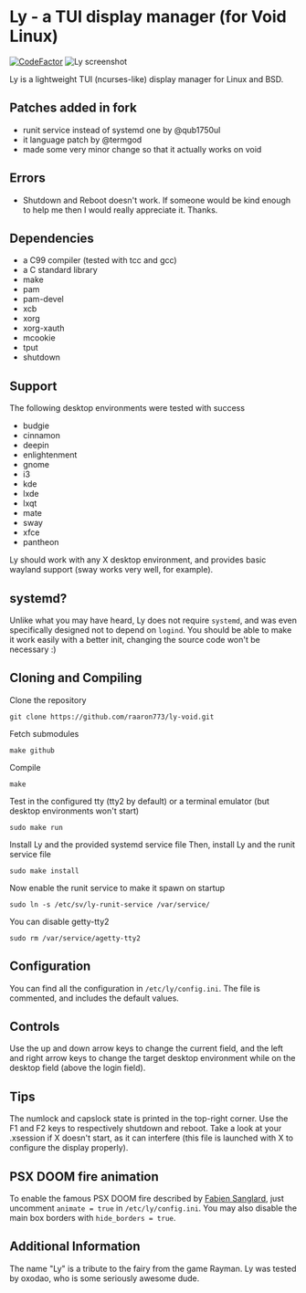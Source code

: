 # Ly - a TUI display manager (for Void Linux)
[![CodeFactor](https://www.codefactor.io/repository/github/cylgom/ly/badge/master)](https://www.codefactor.io/repository/github/cylgom/ly/overview/master)
![Ly screenshot](https://user-images.githubusercontent.com/5473047/42466218-8cb53d3c-83ae-11e8-8e53-bae3669f959c.png "Ly screenshot")

Ly is a lightweight TUI (ncurses-like) display manager for Linux and BSD.

## Patches added in fork
- runit service instead of systemd one by @qub1750ul
- it language patch by @termgod
- made some very minor change so that it actually works on void

## Errors
- Shutdown and Reboot doesn't work. If someone would be kind enough to help me then I would really appreciate it. Thanks.

## Dependencies
 - a C99 compiler (tested with tcc and gcc)
 - a C standard library
 - make
 - pam
 - pam-devel
 - xcb
 - xorg
 - xorg-xauth
 - mcookie
 - tput
 - shutdown

## Support
The following desktop environments were tested with success
 - budgie
 - cinnamon
 - deepin
 - enlightenment
 - gnome
 - i3
 - kde
 - lxde
 - lxqt
 - mate
 - sway
 - xfce
 - pantheon

Ly should work with any X desktop environment, and provides
basic wayland support (sway works very well, for example).

## systemd?
Unlike what you may have heard, Ly does not require `systemd`,
and was even specifically designed not to depend on `logind`.
You should be able to make it work easily with a better init,
changing the source code won't be necessary :)

## Cloning and Compiling
Clone the repository
```
git clone https://github.com/raaron773/ly-void.git
```

Fetch submodules
```
make github
```

Compile
```
make
```

Test in the configured tty (tty2 by default)
or a terminal emulator (but desktop environments won't start)
```
sudo make run
```

Install Ly and the provided systemd service file
Then, install Ly and the runit service file
```
sudo make install
```

Now enable the runit service to make it spawn on startup
```
sudo ln -s /etc/sv/ly-runit-service /var/service/
```

You can disable getty-tty2
```
sudo rm /var/service/agetty-tty2
```

## Configuration
You can find all the configuration in `/etc/ly/config.ini`.
The file is commented, and includes the default values.

## Controls
Use the up and down arrow keys to change the current field, and the
left and right arrow keys to change the target desktop environment
while on the desktop field (above the login field).

## Tips
The numlock and capslock state is printed in the top-right corner.
Use the F1 and F2 keys to respectively shutdown and reboot.
Take a look at your .xsession if X doesn't start, as it can interfere
(this file is launched with X to configure the display properly).

## PSX DOOM fire animation
To enable the famous PSX DOOM fire described by [Fabien Sanglard](http://fabiensanglard.net/doom_fire_psx/index.html),
just uncomment `animate = true` in `/etc/ly/config.ini`. You may also
disable the main box borders with `hide_borders = true`.

## Additional Information
The name "Ly" is a tribute to the fairy from the game Rayman.
Ly was tested by oxodao, who is some seriously awesome dude.
